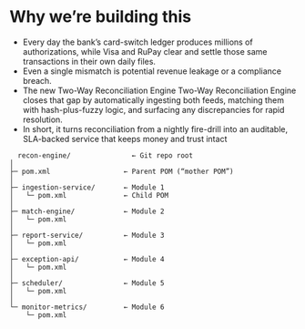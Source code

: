 # Why we’re building this

- Every day the bank’s card-switch ledger produces millions of authorizations, while Visa and RuPay clear and settle those same transactions in their own daily files.
- Even a single mismatch is potential revenue leakage or a compliance breach.
- The new Two-Way Reconciliation Engine Two-Way Reconciliation Engine closes that gap by automatically ingesting both
  feeds, matching them with hash-plus-fuzzy logic, and surfacing any discrepancies for rapid resolution.
- In short, it turns reconciliation from a nightly fire-drill into an
  auditable, SLA-backed service that keeps money and trust intact

```
  recon-engine/               ← Git repo root
│  
├─ pom.xml                  ← Parent POM (“mother POM”)
│  
├─ ingestion-service/       ← Module 1
│   └─ pom.xml              ← Child POM
│  
├─ match-engine/            ← Module 2
│   └─ pom.xml
│  
├─ report-service/          ← Module 3
│   └─ pom.xml
│  
├─ exception-api/           ← Module 4
│   └─ pom.xml
│  
├─ scheduler/               ← Module 5
│   └─ pom.xml
│  
└─ monitor-metrics/         ← Module 6
    └─ pom.xml

```

